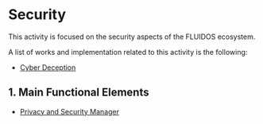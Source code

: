 # Security

This activity is focused on the security aspects of the FLUIDOS ecosystem.

A list of works and implementation related to this activity is the following:
- [Cyber Deception](https://github.com/fluidos-project/cyber-deception)

## 1. Main Functional Elements

- [Privacy and Security Manager](./main_functional_elements/privacy_and_security_manager.md)
